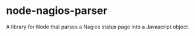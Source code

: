 node-nagios-parser
==================

A library for Node that parses a Nagios status page into a Javascript object.